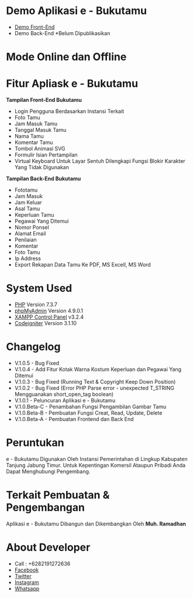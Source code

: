 # Demo Aplikasi e - Bukutamu

- [Demo Front-End](https://youtu.be/ZYzbTSijTrc)
- Demo Back-End *Belum Dipublikasikan

# Mode Online dan Offline

# Fitur Apliask e - Bukutamu

**Tampilan Front-End Bukutamu**
  - Login Pengguna Berdasarkan Instansi Terkait
  - Foto Tamu
  - Jam Masuk Tamu
  - Tanggal Masuk Tamu
  - Nama Tamu
  - Komentar Tamu
  - Tombol Animasi SVG
  - Formulir Isian Pertampilan
  - Virtual Keyboard Untuk Layar Sentuh Dilengkapi Fungsi Blokir Karakter Yang Tidak Digunakan
  
**Tampilan Back-End Bukutamu**
  - Fototamu
  - Jam Masuk
  - Jam Keluar
  - Asal Tamu
  - Keperluan Tamu
  - Pegawai Yang Ditemui
  - Nomor Ponsel
  - Alamat Email
  - Penilaian
  - Komentar
  - Foto Tamu
  - Ip Address
  - Export Rekapan Data Tamu Ke PDF, MS Excell, MS Word
  
# System Used
- [PHP](https://www.php.net/) Version 7.3.7
- [phpMyAdmin](https://www.phpmyadmin.net/) Version 4.9.0.1
- [XAMPP Control Panel](https://www.apachefriends.org/index.html) v3.2.4
- [Codeigniter](https://www.codeigniter.com/) Version 3.1.10

# Changelog
- V.1.0.5 - Bug Fixed
- V.1.0.4 - Add Fitur Kotak Warna Kostum Keperluan dan Pegawai Yang Ditemui
- V.1.0.3 - Bug Fixed (Running Text & Copyright Keep Down Position)
- V.1.0.2 - Bug Fixed (Error PHP Parse error - unexpected T_STRING Mengguanakan short_open_tag boolean)
- V.1.0.1 - Peluncuran Aplikasi e - Bukutamu
- V.1.0.Beta-C - Penambahan Fungsi Pengambilan Gambar Tamu
- V.1.0.Beta-B - Pembuatan Fungsi Creat, Read, Update, Delete
- V.1.0.Beta-A - Pembuatan Frontend dan Back End

# Peruntukan
e - Bukutamu Digunakan Oleh Instansi Pemerintahan di Lingkup Kabupaten Tanjung Jabung Timur. Untuk Kepentingan Komersil Ataupun Pribadi Anda Dapat Menghubungi Pengembang.

# Terkait Pembuatan & Pengembangan
Aplikasi e - Bukutamu Dibangun dan Dikembangkan Oleh **Muh. Ramadhan**

# About Developer
- Call : +6282191272636
- [Facebook](http://facebook.com/sumastik)
- [Twitter](https://twitter.com/MR_MuhRamadhan)
- [Instagram](https://www.instagram.com/MR_MuhRamadhan/)
- [Whatsapp](https://api.whatsapp.com/send?phone=6282191272636&text=Halo%20Saya%20Butuh%20Informasi%20Terbaru)

